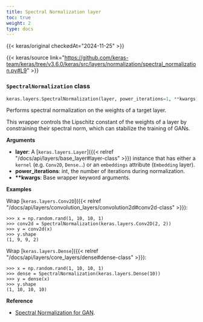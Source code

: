 ```yaml
---
title: Spectral Normalization layer
toc: true
weight: 2
type: docs
---
```


{{< keras/original checkedAt="2024-11-25" >}}

{{< keras/source link="https://github.com/keras-team/keras/tree/v3.6.0/keras/src/layers/normalization/spectral_normalization.py#L9" >}}

### `SpectralNormalization` class

```python
keras.layers.SpectralNormalization(layer, power_iterations=1, **kwargs)
```

Performs spectral normalization on the weights of a target layer.

This wrapper controls the Lipschitz constant of the weights of a layer by constraining their spectral norm, which can stabilize the training of GANs.

**Arguments**

- **layer**: A [`keras.layers.Layer`]({{< relref "/docs/api/layers/base_layer#layer-class" >}}) instance that has either a `kernel` (e.g. `Conv2D`, `Dense`...) or an `embeddings` attribute (`Embedding` layer).
- **power_iterations**: int, the number of iterations during normalization.
- **\*\*kwargs**: Base wrapper keyword arguments.

**Examples**

Wrap [`keras.layers.Conv2D`]({{< relref "/docs/api/layers/convolution_layers/convolution2d#conv2d-class" >}}):

```console
>>> x = np.random.rand(1, 10, 10, 1)
>>> conv2d = SpectralNormalization(keras.layers.Conv2D(2, 2))
>>> y = conv2d(x)
>>> y.shape
(1, 9, 9, 2)
```

Wrap [`keras.layers.Dense`]({{< relref "/docs/api/layers/core_layers/dense#dense-class" >}}):

```console
>>> x = np.random.rand(1, 10, 10, 1)
>>> dense = SpectralNormalization(keras.layers.Dense(10))
>>> y = dense(x)
>>> y.shape
(1, 10, 10, 10)
```

**Reference**

- [Spectral Normalization for GAN](https://arxiv.org/abs/1802.05957).
